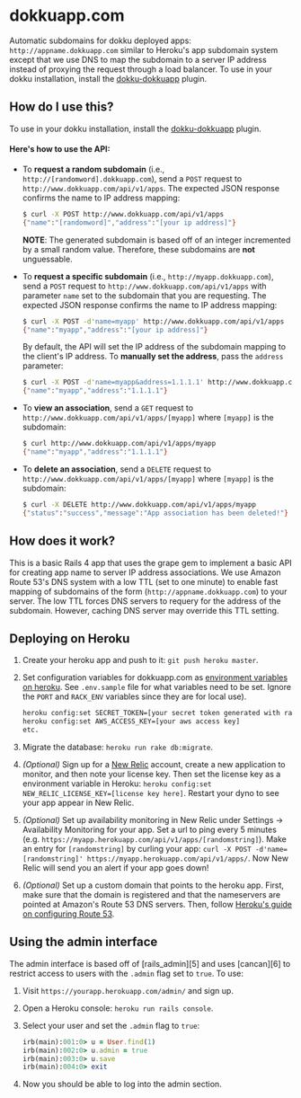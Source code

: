 dokkuapp.com
============

Automatic subdomains for dokku deployed apps: `http://appname.dokkuapp.com` similar to 
Heroku's app subdomain system except that we use DNS to map the subdomain to a server IP
address instead of proxying the request through a load balancer. To use in your dokku 
installation, install the [dokku-dokkuapp][1] plugin.

How do I use this?
------------------

To use in your dokku installation, install the [dokku-dokkuapp][1] plugin.

#### Here's how to use the API:

* To **request a random subdomain** (i.e., `http://[randomword].dokkuapp.com`), send a 
  `POST` request to `http://www.dokkuapp.com/api/v1/apps`. The expected JSON response 
  confirms the name to IP address mapping:
    ```sh
    $ curl -X POST http://www.dokkuapp.com/api/v1/apps
    {"name":"[randomword]","address":"[your ip address]"}
    ```
  
  **NOTE**: The generated subdomain is based off of an integer incremented by a small
  random value. Therefore, these subdomains are **not** unguessable.

* To **request a specific subdomain** (i.e., `http://myapp.dokkuapp.com`), send a `POST` 
  request to `http://www.dokkuapp.com/api/v1/apps` with parameter `name` set to the 
  subdomain that you are requesting. The expected JSON response confirms the name to IP 
  address mapping:
    ```sh
    $ curl -X POST -d'name=myapp' http://www.dokkuapp.com/api/v1/apps
    {"name":"myapp","address":"[your ip address]"}
    ```

  By default, the API will set the IP address of the subdomain mapping to the client's
  IP address. To **manually set the address**, pass the `address` parameter:
    ```sh
    $ curl -X POST -d'name=myapp&address=1.1.1.1' http://www.dokkuapp.com/api/v1/apps
    {"name":"myapp","address":"1.1.1.1"}
    ```

* To **view an association**, send a `GET` request to 
  `http://www.dokkuapp.com/api/v1/apps/[myapp]` where `[myapp]` is the subdomain:
    ```sh
    $ curl http://www.dokkuapp.com/api/v1/apps/myapp
    {"name":"myapp","address":"1.1.1.1"}
    ```

* To **delete an association**, send a `DELETE` request to 
  `http://www.dokkuapp.com/api/v1/apps/[myapp]` where `[myapp]` is the subdomain:
    ```sh
    $ curl -X DELETE http://www.dokkuapp.com/api/v1/apps/myapp
    {"status":"success","message":"App association has been deleted!"}
    ```

[1]: https://github.com/mikexstudios/dokku-dokkuapp

How does it work?
-----------------

This is a basic Rails 4 app that uses the grape gem to implement a basic API for creating app 
name to server IP address associations. We use Amazon Route 53's DNS system with a low TTL 
(set to one minute) to enable fast mapping of subdomains of the form 
(`http://appname.dokkuapp.com`) to your server. The low TTL forces DNS servers to requery for
the address of the subdomain. However, caching DNS server may override this TTL setting.

Deploying on Heroku
-------------------

1. Create your heroku app and push to it: `git push heroku master`.
2. Set configuration variables for dokkuapp.com as [environment variables on heroku][2]. 
   See `.env.sample` file for what variables need to be set. Ignore the `PORT` and `RACK_ENV` 
   variables since they are for local use).

   ```bash    
   heroku config:set SECRET_TOKEN=[your secret token generated with rake secret]
   heroku config:set AWS_ACCESS_KEY=[your aws access key]
   etc.
   ```
   
3. Migrate the database: `heroku run rake db:migrate`.
4. *(Optional)* Sign up for a [New Relic][3] account, create a new application to monitor, and
   then note your license key. Then set the license key as a environment variable in Heroku: 
   `heroku config:set NEW_RELIC_LICENSE_KEY=[license key here]`. Restart your dyno to see your
   app appear in New Relic.
5. *(Optional)* Set up availability monitoring in New Relic under Settings -> Availability 
   Monitoring for your app. Set a url to ping every 5 minutes (e.g. 
   `https://myapp.herokuapp.com/api/v1/apps/[randomstring]`). Make an entry for `[randomstring]`
   by curling your app: `curl -X POST -d'name=[randomstring]' https://myapp.herokuapp.com/api/v1/apps/`.
   Now New Relic will send you an alert if your app goes down!
6. *(Optional)* Set up a custom domain that points to the heroku app. First, make sure that
   the domain is registered and that the nameservers are pointed at Amazon's Route 53 DNS 
   servers. Then, follow [Heroku's guide on configuring Route 53][4].


[2]: https://devcenter.heroku.com/articles/config-vars
[3]: https://newrelic.com/
[4]: https://devcenter.heroku.com/articles/route-53#naked-root-domain

Using the admin interface
-------------------------

The admin interface is based off of [rails_admin][5] and uses [cancan][6] to restrict access 
to users with the `.admin` flag set to `true`. To use:

1. Visit `https://yourapp.herokuapp.com/admin/` and sign up.
2. Open a Heroku console: `heroku run rails console`.
3. Select your user and set the `.admin` flag to `true`:

   ```ruby
   irb(main):001:0> u = User.find(1)
   irb(main):002:0> u.admin = true
   irb(main):003:0> u.save
   irb(main):004:0> exit
   ```

4. Now you should be able to log into the admin section.

[7]: https://github.com/sferik/rails_admin
[8]: https://github.com/ryanb/cancan

